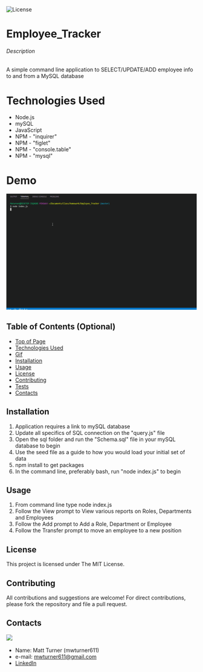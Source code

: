<img alt="License" src="https://img.shields.io/badge/-MIT License-blue">

# Employee_Tracker
###### Description
<p>A simple command line application to SELECT/UPDATE/ADD employee info to and from a MySQL database</p>

# Technologies Used
* Node.js
* mySQL
* JavaScript
* NPM  - "inquirer"
* NPM - "figlet"
* NPM - "console.table"
* NPM - "mysql"


# Demo
<img src="images/demo.gif">


## Table of Contents (Optional)
* [Top of Page](#description)
* [Technologies Used](#technologies)
* [Gif](#demo)
* [Installation](#installation)
* [Usage](#usage)
* [License](#license)
* [Contributing](#contributing)
* [Tests](#tests)
* [Contacts](#contacts)

## Installation
1. Application requires a link to mySQL database
2. Update all specifics of SQL connection on the "query.js" file
3. Open the sql folder and run the "Schema.sql" file in your mySQL database to begin
4. Use the seed file as a guide to how you would load your initial set of data
5. npm install to get packages
6. In the command line, preferably bash, run "node index.js" to begin

## Usage 
1. From command line type node index.js
2. Follow the View prompt to View various reports on Roles, Departments and Employees
3. Follow the Add prompt to Add a Role, Department or Employee
4. Follow the Transfer prompt to move an employee to a new position

## License
This project is licensed under The MIT License.

## Contributing
All contributions and suggestions are welcome! For direct contributions, please fork the repository and file a pull request.

## Contacts
<img src="https://avatars0.githubusercontent.com/u/58919488?v=4">

* Name: Matt Turner (mwturner611)
* e-mail: mwturner611@gmail.com
* [LinkedIn](https://www.linkedin.com/in/matt-turner-ba328211a/)
